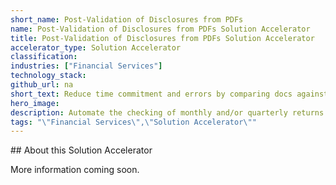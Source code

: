 ```yaml
---
short_name: Post-Validation of Disclosures from PDFs
name: Post-Validation of Disclosures from PDFs Solution Accelerator
title: Post-Validation of Disclosures from PDFs Solution Accelerator
accelerator_type: Solution Accelerator
classification: 
industries: ["Financial Services"]
technology_stack: 
github_url: na
short_text: Reduce time commitment and errors by comparing docs against a defined set of data.
hero_image: 
description: Automate the checking of monthly and/or quarterly returns that often are produced by 3rd parties which must be reviewed and validated as well as reducing time commitment and errors by comparing docs against a defined set of data.
tags: "\"Financial Services\",\"Solution Accelerator\""
---
```

​​## About this Solution Accelerator

More information coming soon.